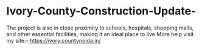 # Ivory-County-Construction-Update-
The project is also in close proximity to schools, hospitals, shopping malls, and other essential facilities, making it an ideal place to live.More help visit my site:- https://ivory.countynoida.in/
